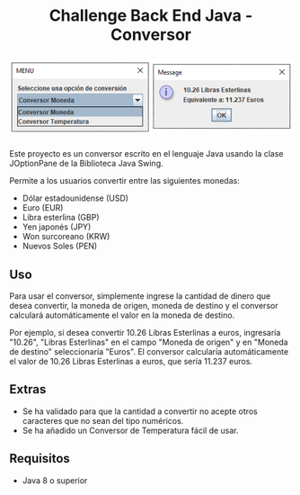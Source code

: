 <h1 align="center">
  <p align="center">Challenge Back End Java - Conversor</p>
  <img src="https://github.com/jackcn123/ChallengeBackEndJava-Conversor/blob/master/image.png?raw=true">
</h1>

Este proyecto es un conversor escrito en el lenguaje Java usando la clase JOptionPane de la Biblioteca Java Swing. 

Permite a los usuarios convertir entre las siguientes monedas:

- Dólar estadounidense (USD)
- Euro (EUR)
- Libra esterlina (GBP)
- Yen japonés (JPY)
- Won surcoreano (KRW)
- Nuevos Soles (PEN)

## Uso

Para usar el conversor, simplemente ingrese la cantidad de dinero que desea convertir, la moneda de origen, moneda de destino y el conversor calculará automáticamente el valor en la moneda de destino.

Por ejemplo, si desea convertir 10.26 Libras Esterlinas a euros, ingresaría "10.26", "Libras Esterlinas" en el campo "Moneda de origen" y en "Moneda de destino" seleccionaría "Euros". El conversor calcularía automáticamente el valor de 10.26 Libras Esterlinas a euros, que sería 11.237 euros.

## Extras

+ Se ha validado para que la cantidad a convertir no acepte otros caracteres que no sean del tipo numéricos.
+ Se ha añadido un Conversor de Temperatura fácil de usar.

## Requisitos

- Java 8 o superior
